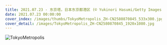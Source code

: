 ```yaml
---
title: 2021.07.23 - 东京塔，日本东京都港区 (© Yukinori Hasumi/Getty Images)
date: 2021.07.23 00:00:00
cover_index: /images/thumbs/TokyoMetropolis_ZH-CN2580870845_533x300.jpg
cover_detail: /images/TokyoMetropolis_ZH-CN2580870845_1920x1080.jpg
---
```


![TokyoMetropolis](/images/TokyoMetropolis_ZH-CN2580870845_1920x1080.jpg)
